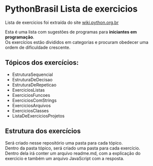 # PythonBrasil Lista de exercicios

Lista de exercicios foi extraída do site [wiki.python.org.br](https://wiki.python.org.br/ListaDeExercicios)

Esta é uma lista com sugestões de programas para **iniciantes em programação**.  
Os exercícios estão divididos em categorias e procuram obedecer uma ordem de dificuldade crescente.

## Tópicos dos exercícios:

- EstruturaSequencial
- EstruturaDeDecisao
- EstruturaDeRepeticao
- ExerciciosListas
- ExerciciosFuncoes
- ExerciciosComStrings
- ExerciciosArquivos
- ExerciciosClasses
- ListaDeExerciciosProjetos

## Estrutura dos exercícios

Será criado nesse repositório uma pasta para cada tópico.  
Dentro da pasta tópico, será criado uma pasta para cada exercício.  
Dentro dela irá conter um arquivo readme.md, com a explicação do exercicio e também um arquivo JavaScript com a resposta. 

